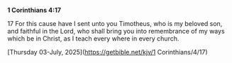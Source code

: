 **1 Corinthians 4:17**

17 For this cause have I sent unto you Timotheus, who is my beloved son, and faithful in the Lord, who shall bring you into remembrance of my ways which be in Christ, as I teach every where in every church.

[Thursday 03-July, 2025](https://getbible.net/kjv/1 Corinthians/4/17)
